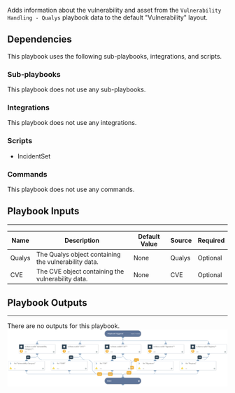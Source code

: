 Adds information about the vulnerability and asset from the `Vulnerability Handling - Qualys` playbook data to the default "Vulnerability" layout.

## Dependencies
This playbook uses the following sub-playbooks, integrations, and scripts.

### Sub-playbooks
This playbook does not use any sub-playbooks.

### Integrations
This playbook does not use any integrations.

### Scripts
* IncidentSet

### Commands
This playbook does not use any commands.

## Playbook Inputs
---

| **Name** | **Description** | **Default Value** | **Source** | **Required** |
| --- | --- | --- | --- | --- |
| Qualys | The Qualys object containing the vulnerability data. | None | Qualys | Optional |
| CVE | The CVE object containing the vulnerability data. | None | CVE | Optional |

## Playbook Outputs
---
There are no outputs for this playbook.
![VulnerabilityHandling_Qualys_AddCustomFieldsToDefaultLayout](https://raw.githubusercontent.com/demisto/content/1bdd5229392bd86f0cc58265a24df23ee3f7e662/docs/images/playbooks/VulnerabilityHandling_Qualys_AddCustomFieldsToDefaultLayout.png)
